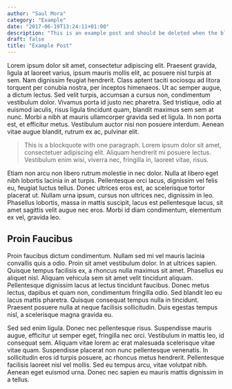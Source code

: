 ```yaml
---
author: "Saul Mora"
category: "Example"
date: "2017-06-19T13:24:11+01:00"
description: "This is an example post and should be deleted when the blog is live"
draft: false
title: "Example Post"
---
```


Lorem ipsum dolor sit amet, consectetur adipiscing elit. Praesent gravida, ligula at laoreet varius, ipsum mauris mollis elit, ac posuere nisl turpis at sem. Nam dignissim feugiat hendrerit. Class aptent taciti sociosqu ad litora torquent per conubia nostra, per inceptos himenaeos. Ut ac semper augue, a dictum lectus. Sed velit turpis, accumsan a cursus non, condimentum vestibulum dolor. Vivamus porta id justo nec pharetra. Sed tristique, odio at euismod iaculis, risus ligula tincidunt quam, blandit maximus sem sem at nunc. Morbi a nibh at mauris ullamcorper gravida sed et ligula. In non porta est, et efficitur metus. Vestibulum auctor nisi non posuere interdum. Aenean vitae augue blandit, rutrum ex ac, pulvinar elit.

> This is a blockquote with one paragraph. Lorem ipsum dolor sit amet,
> consectetuer adipiscing elit. Aliquam hendrerit mi posuere lectus.
> Vestibulum enim wisi, viverra nec, fringilla in, laoreet vitae, risus.

Etiam non arcu non libero rutrum molestie in nec dolor. Nulla at libero eget nibh lobortis lacinia in at turpis. Pellentesque orci lacus, dignissim vel felis eu, feugiat luctus tellus. Donec ultrices eros est, ac scelerisque tortor placerat ut. Nullam urna ipsum, cursus non ultrices nec, dignissim in leo. Phasellus lobortis, massa in mattis suscipit, lacus est pellentesque lacus, sit amet sagittis velit augue nec eros. Morbi id diam condimentum, elementum ex vel, gravida leo.

## Proin Faucibus
Proin faucibus dictum condimentum. Nullam sed mi vel mauris lacinia convallis quis a odio. Proin sit amet vestibulum dolor. In at ultrices sapien. Quisque tempus facilisis ex, a rhoncus nulla maximus sit amet. Phasellus eu aliquet nisl. Aliquam vehicula sem sit amet velit tincidunt aliquam. Pellentesque dignissim lacus at lectus tincidunt faucibus. Donec metus lectus, dapibus et quam non, condimentum fringilla odio. Sed blandit leo eu lacus mattis pharetra. Quisque consequat tempus nulla in tincidunt. Praesent posuere nulla at neque facilisis sollicitudin. Duis egestas tempus nisl, a scelerisque magna gravida eu.

Sed sed enim ligula. Donec nec pellentesque risus. Suspendisse mauris augue, efficitur ut semper eget, fringilla nec orci. Vestibulum in mattis leo, id consequat sem. Aliquam vitae lorem ac erat malesuada scelerisque vitae vitae quam. Suspendisse placerat non nunc pellentesque venenatis. In sollicitudin eros id turpis posuere, ac rhoncus metus hendrerit. Pellentesque facilisis laoreet nisl vel mollis. Sed eu tempus arcu, vitae volutpat nibh. Aenean eget euismod urna. Donec nec sapien eu mauris mattis dignissim in a tellus.
